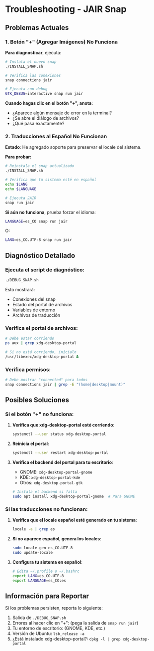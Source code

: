 # Troubleshooting - JAIR Snap

## Problemas Actuales

### 1. Botón "+" (Agregar Imágenes) No Funciona

**Para diagnosticar**, ejecuta:

```bash
# Instala el nuevo snap
./INSTALL_SNAP.sh

# Verifica las conexiones
snap connections jair

# Ejecuta con debug
GTK_DEBUG=interactive snap run jair
```

**Cuando hagas clic en el botón "+", anota:**
- ¿Aparece algún mensaje de error en la terminal?
- ¿Se abre el diálogo de archivos?
- ¿Qué pasa exactamente?

### 2. Traducciones al Español No Funcionan

**Estado**: He agregado soporte para preservar el locale del sistema.

**Para probar:**

```bash
# Reinstala el snap actualizado
./INSTALL_SNAP.sh

# Verifica que tu sistema esté en español
echo $LANG
echo $LANGUAGE

# Ejecuta JAIR
snap run jair
```

**Si aún no funciona**, prueba forzar el idioma:

```bash
LANGUAGE=es_CO snap run jair
```

O:

```bash
LANG=es_CO.UTF-8 snap run jair
```

## Diagnóstico Detallado

### Ejecuta el script de diagnóstico:

```bash
./DEBUG_SNAP.sh
```

Esto mostrará:
- Conexiones del snap
- Estado del portal de archivos
- Variables de entorno
- Archivos de traducción

### Verifica el portal de archivos:

```bash
# Debe estar corriendo
ps aux | grep xdg-desktop-portal

# Si no está corriendo, inícialo
/usr/libexec/xdg-desktop-portal &
```

### Verifica permisos:

```bash
# Debe mostrar "connected" para todos
snap connections jair | grep -E "(home|desktop|mount)"
```

## Posibles Soluciones

### Si el botón "+" no funciona:

1. **Verifica que xdg-desktop-portal esté corriendo**:
   ```bash
   systemctl --user status xdg-desktop-portal
   ```

2. **Reinicia el portal**:
   ```bash
   systemctl --user restart xdg-desktop-portal
   ```

3. **Verifica el backend del portal para tu escritorio**:
   - GNOME: `xdg-desktop-portal-gnome`
   - KDE: `xdg-desktop-portal-kde`
   - Otros: `xdg-desktop-portal-gtk`

   ```bash
   # Instala el backend si falta
   sudo apt install xdg-desktop-portal-gnome  # Para GNOME
   ```

### Si las traducciones no funcionan:

1. **Verifica que el locale español esté generado en tu sistema**:
   ```bash
   locale -a | grep es
   ```

2. **Si no aparece español, genera los locales**:
   ```bash
   sudo locale-gen es_CO.UTF-8
   sudo update-locale
   ```

3. **Configura tu sistema en español**:
   ```bash
   # Edita ~/.profile o ~/.bashrc
   export LANG=es_CO.UTF-8
   export LANGUAGE=es_CO:es
   ```

## Información para Reportar

Si los problemas persisten, reporta lo siguiente:

1. Salida de `./DEBUG_SNAP.sh`
2. Errores al hacer clic en "+": (pega la salida de `snap run jair`)
3. Tu entorno de escritorio: (GNOME, KDE, etc.)
4. Versión de Ubuntu: `lsb_release -a`
5. ¿Está instalado xdg-desktop-portal?: `dpkg -l | grep xdg-desktop-portal`
